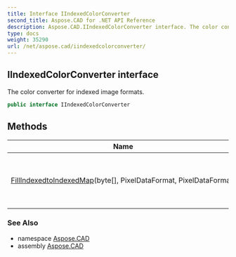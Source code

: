 ```yaml
---
title: Interface IIndexedColorConverter
second_title: Aspose.CAD for .NET API Reference
description: Aspose.CAD.IIndexedColorConverter interface. The color converter for indexed image formats
type: docs
weight: 35290
url: /net/aspose.cad/iindexedcolorconverter/
---
```

## IIndexedColorConverter interface

The color converter for indexed image formats.

```csharp
public interface IIndexedColorConverter
```

## Methods

| Name | Description |
| --- | --- |
| [FillIndexedtoIndexedMap](../../aspose.cad/iindexedcolorconverter/fillindexedtoindexedmap/)(byte[], PixelDataFormat, PixelDataFormat) | Fills the indexed to indexed image conversion map. |

### See Also

* namespace [Aspose.CAD](../../aspose.cad/)
* assembly [Aspose.CAD](../../)


